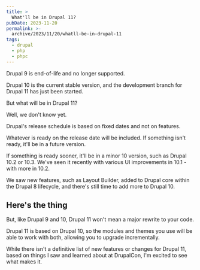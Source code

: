 ```yaml
---
title: >
  What'll be in Drupal 11?
pubDate: 2023-11-20
permalink: >-
  archive/2023/11/20/whatll-be-in-drupal-11
tags:
  - drupal
  - php
  - phpc
---
```


Drupal 9 is end-of-life and no longer supported.

Drupal 10 is the current stable version, and the development branch for Drupal 11 has just been started.

But what will be in Drupal 11?

Well, we don't know yet.

Drupal's release schedule is based on fixed dates and not on features.

Whatever is ready on the release date will be included. If something isn't ready, it'll be in a future version.

If something is ready sooner, it'll be in a minor 10 version, such as Drupal 10.2 or 10.3. We've seen it recently with various UI improvements in 10.1 - with more in 10.2.

We saw new features, such as Layout Builder, added to Drupal core within the Drupal 8 lifecycle, and there's still time to add more to Drupal 10.

## Here's the thing

But, like Drupal 9 and 10, Drupal 11 won't mean a major rewrite to your code.

Drupal 11 is based on Drupal 10, so the modules and themes you use will be able to work with both, allowing you to upgrade incrementally.

While there isn't a definitive list of new features or changes for Drupal 11, based on things I saw and learned about at DrupalCon, I'm excited to see what makes it.
